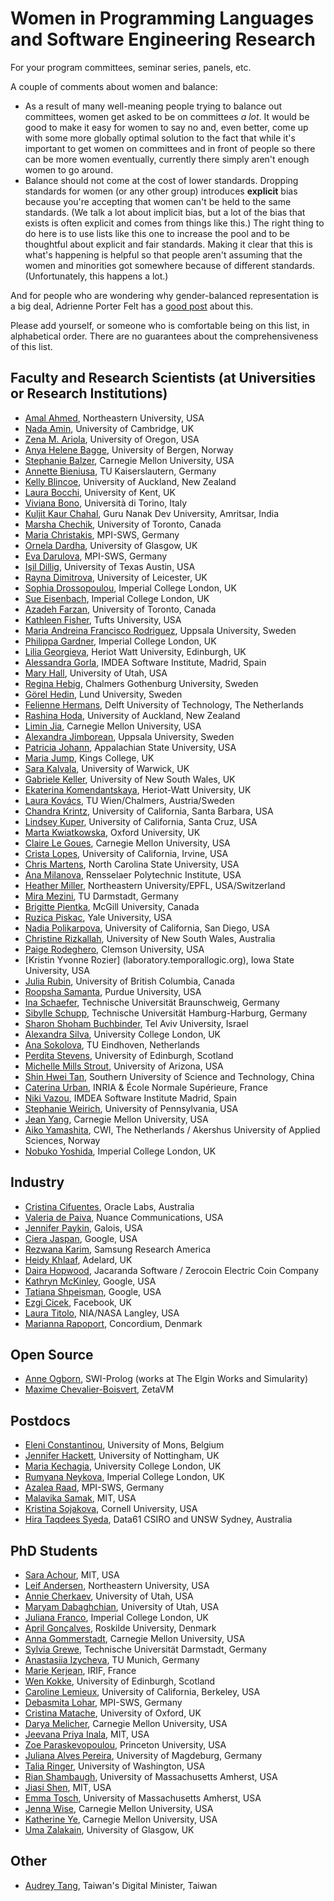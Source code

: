 # Women in Programming Languages and Software Engineering Research
For your program committees, seminar series, panels, etc.

A couple of comments about women and balance:
* As a result of many well-meaning people trying to balance out committees, women get asked to be on committees *a lot*. It would be good to make it easy for women to say no and, even better, come up with some more globally optimal solution to the fact that while it's important to get women on committees and in front of people so there can be more women eventually, currently there simply aren't enough women to go around.
* Balance should not come at the cost of lower standards. Dropping standards for women (or any other group) introduces **explicit** bias because you're accepting that women can't be held to the same standards. (We talk a lot about implicit bias, but a lot of the bias that exists is often explicit and comes from things like this.) The right thing to do here is to use lists like this one to increase the pool and to be thoughtful about explicit and fair standards. Making it clear that this is what's happening is helpful so that people aren't assuming that the women and minorities got somewhere because of different standards. (Unfortunately, this happens a lot.)

And for people who are wondering why gender-balanced representation is a big deal, Adrienne Porter Felt has a [good post](https://techlady.haus/blog/2017/6/11/peer-review-gender-imbalance-in-program-committees) about this.

Please add yourself, or someone who is comfortable being on this list, in alphabetical order. There are no guarantees about the comprehensiveness of this list.

## Faculty and Research Scientists (at Universities or Research Institutions)
* [Amal Ahmed](http://www.ccs.neu.edu/home/amal/), Northeastern University, USA
* [Nada Amin](http://namin.net), University of Cambridge, UK
* [Zena M. Ariola](http://ix.cs.uoregon.edu/~ariola/), University of Oregon, USA
* [Anya Helene Bagge](http://www.ii.uib.no/~anya/), University of Bergen, Norway
* [Stephanie Balzer](http://www.cs.cmu.edu/~balzers/), Carnegie Mellon University, USA
* [Annette Bieniusa](https://softech.cs.uni-kl.de/homepage/de/staff/AnnetteBieniusa/), TU Kaiserslautern, Germany
* [Kelly Blincoe](http://kblincoe.github.io), University of Auckland, New Zealand
* [Laura Bocchi](https://www.cs.kent.ac.uk/people/staff/lb514/), University of Kent, UK
* [Viviana Bono](http://www.di.unito.it/~bono/index.html), Università di Torino, Italy
* [Kuljit Kaur Chahal](https://twitter.com/kuljitchahal2), Guru Nanak Dev University, Amritsar, India
* [Marsha Chechik](http://www.cs.toronto.edu/~chechik), University of Toronto, Canada
* [Maria Christakis](https://mariachris.github.io/), MPI-SWS, Germany
* [Ornela Dardha](http://www.dcs.gla.ac.uk/~ornela/), University of Glasgow, UK
* [Eva Darulova](https://people.mpi-sws.org/~eva/), MPI-SWS, Germany
* [Işil Dillig](http://www.cs.utexas.edu/~isil/), University of Texas Austin, USA
* [Rayna Dimitrova](https://www2.le.ac.uk/departments/informatics/people/rayna-dimitrova), University of Leicester, UK
* [Sophia Drossopoulou](https://wp.doc.ic.ac.uk/sd/), Imperial College London, UK
* [Sue Eisenbach](http://www.imperial.ac.uk/people/s.eisenbach), Imperial College London, UK
* [Azadeh Farzan](https://www.cs.toronto.edu/~azadeh/), University of Toronto, Canada
* [Kathleen Fisher](https://www.cs.tufts.edu/~kfisher/Kathleen_Fisher/Home.html), Tufts University, USA
* [Maria Andreina Francisco Rodriguez](http://www.it.uu.se/katalog/marfr379), Uppsala University, Sweden
* [Philippa Gardner](https://www.doc.ic.ac.uk/~pg/), Imperial College London, UK
* [Lilia Georgieva](https://www.linkedin.com/in/liliageorgievageorgieva/), Heriot Watt University, Edinburgh, UK
* [Alessandra Gorla](http://software.imdea.org/~alessandra.gorla/), IMDEA Software Institute, Madrid, Spain
* [Mary Hall](http://www.cs.utah.edu/~mhall/), University of Utah, USA
* [Regina Hebig](https://www.chalmers.se/en/staff/Pages/hebig.aspx), Chalmers Gothenburg University, Sweden
* [Görel Hedin](http://cs.lth.se/gorel-hedin/), Lund University, Sweden
* [Felienne Hermans](http://www.felienne.com/about-3), Delft University of Technology, The Netherlands
* [Rashina Hoda](https://unidirectory.auckland.ac.nz/profile/r-hoda), University of Auckland, New Zealand
* [Limin Jia](http://www.andrew.cmu.edu/user/liminjia/), Carnegie Mellon University, USA
* [Alexandra Jimborean](http://www.it.uu.se/katalog/aleji304), Uppsala University, Sweden
* [Patricia Johann](https://cs.appstate.edu/~johannp/), Appalachian State University, USA
* [Maria Jump](http://staff.kings.edu/mariajump/), Kings College, UK
* [Sara Kalvala](https://warwick.ac.uk/fac/sci/dcs/people/sara_kalvala/), University of Warwick, UK
* [Gabriele Keller](https://www.cse.unsw.edu.au/~keller/), University of New South Wales, UK
* [Ekaterina Komendantskaya](http://www.macs.hw.ac.uk/~ek19/), Heriot-Watt University, UK
* [Laura Kovács](http://www.cse.chalmers.se/~laurako/), TU Wien/Chalmers, Austria/Sweden
* [Chandra Krintz](http://www.cs.ucsb.edu/~ckrintz/), University of California, Santa Barbara, USA
* [Lindsey Kuper](http://composition.al),  University of California, Santa Cruz, USA
* [Marta Kwiatkowska](http://www.cs.ox.ac.uk/marta.kwiatkowska/), Oxford University, UK
* [Claire Le Goues](http://www.clairelegoues.com), Carnegie Mellon University, USA
* [Crista Lopes](http://www.ics.uci.edu/~lopes/), University of California, Irvine, USA
* [Chris Martens](https://www.csc.ncsu.edu/people/crmarten), North Carolina State University, USA
* [Ana Milanova](http://www.cs.rpi.edu/~milanova/), Rensselaer Polytechnic Institute, USA
* [Heather Miller](https://twitter.com/heathercmiller), Northeastern University/EPFL, USA/Switzerland
* [Mira Mezini](http://www.stg.tu-darmstadt.de/staff/mira_mezini/), TU Darmstadt, Germany
* [Brigitte Pientka](http://www.cs.mcgill.ca/~bpientka/), McGill University, Canada
* [Ruzica Piskac](http://www.cs.yale.edu/homes/piskac/), Yale University, USA
* [Nadia Polikarpova](http://people.csail.mit.edu/polikarn/), University of California, San Diego, USA
* [Christine Rizkallah](http://www.cse.unsw.edu.au/~crizkallah/), University of New South Wales, Australia
* [Paige Rodeghero](paigerodeghero.com), Clemson University, USA
* [Kristin Yvonne Rozier] (laboratory.temporallogic.org), Iowa State University, USA
* [Julia Rubin](https://www.ece.ubc.ca/faculty/julia-rubin), University of British Columbia, Canada
* [Roopsha Samanta](https://www.cs.purdue.edu/homes/roopsha/), Purdue University, USA
* [Ina Schaefer](https://www.tu-braunschweig.de/isf/team/schaefer), Technische Universität Braunschweig, Germany
* [Sibylle Schupp](https://www.tuhh.de/sts/institute/prof-dr-sibylle-schupp.html), Technische Universität Hamburg-Harburg, Germany
* [Sharon Shoham Buchbinder](http://www.tau.ac.il/~sharonshoham/), Tel Aviv University, Israel
* [Alexandra Silva](http://www.alexandrasilva.org/#/main.html), University College London, UK
* [Ana Sokolova](http://cs.uni-salzburg.at/~anas/Ana_Sokolova/index.html), TU Eindhoven, Netherlands
* [Perdita Stevens](http://homepages.inf.ed.ac.uk/perdita/), University of Edinburgh, Scotland
* [Michelle Mills Strout](http://cgi.cs.arizona.edu/~mstrout/), University of Arizona, USA
* [Shin Hwei Tan](http://www.shinhwei.com/), Southern University of Science and Technology, China
* [Caterina Urban](https://caterinaurban.github.io), INRIA & École Normale Supérieure, France
* [Niki Vazou](https://nikivazou.github.io/), IMDEA Software Institute Madrid, Spain
* [Stephanie Weirich](https://www.cis.upenn.edu/~sweirich/), University of Pennsylvania, USA
* [Jean Yang](http://jeanyang.com), Carnegie Mellon University, USA
* [Aiko Yamashita](https://about.me/aiko.yamashita), CWI, The Netherlands / Akershus University of Applied Sciences, Norway
* [Nobuko Yoshida](http://mrg.doc.ic.ac.uk/people/nobuko-yoshida/), Imperial College London, UK

## Industry

 * [Cristina Cifuentes](https://labs.oracle.com/pls/apex/f?p=labs:bio:0:21), Oracle Labs, Australia
 * [Valeria de Paiva](https://research.nuance.com/author/valeria-de-paiva/), Nuance Communications, USA
 * [Jennifer Paykin](http://www.cis.upenn.edu/~jpaykin/), Galois, USA
 * [Ciera Jaspan](https://research.google.com/pubs/CieraJaspan.html), Google, USA
 * [Rezwana Karim](http://paul.rutgers.edu/~rkarim/), Samsung Research America
 * [Heidy Khlaaf](http://heidyk.com/), Adelard, UK
 * [Daira Hopwood](https://github.com/daira), Jacaranda Software / Zerocoin Electric Coin Company
 * [Kathryn McKinley](https://www.cs.utexas.edu/users/mckinley/), Google, USA
 * [Tatiana Shpeisman](https://www.linkedin.com/in/tatiana-shpeisman-52b1011b/), Google, USA
 * [Ezgi Cicek](https://wp.mpi-sws.org/ecicek/), Facebook, UK
 * [Laura Titolo](https://lauratitolo.github.io/), NIA/NASA Langley, USA
 * [Marianna Rapoport](http://mrapoport.com/), Concordium, Denmark

## Open Source

 * [Anne Ogborn](http://theelginworks.com), SWI-Prolog (works at The Elgin Works and Simularity)
 * [Maxime Chevalier-Boisvert](https://pointersgonewild.com), ZetaVM

## Postdocs
* [Eleni Constantinou](http://www.econst.eu), University of Mons, Belgium
* [Jennifer Hackett](http://www.cs.nott.ac.uk/~pszjlh/), University of Nottingham, UK
* [Maria Kechagia](https://mkechagia.github.io/), University College London, UK
* [Rumyana Neykova](http://mrg.doc.ic.ac.uk/people/rumyana-neykova/), Imperial College London, UK
* [Azalea Raad](http://www.soundandcomplete.org/), MPI-SWS, Germany
* [Malavika Samak](https://sites.google.com/site/malavikasamak/home), MIT, USA
* [Kristina Sojakova](http://www.cs.cmu.edu/~ksojakov/), Cornell University, USA
* [Hira Taqdees Syeda](https://ts.data61.csiro.au/people/?cn=Hira+Taqdees+Syeda), Data61 CSIRO and UNSW Sydney, Australia

## PhD Students
* [Sara Achour](https://people.csail.mit.edu/sachour/), MIT, USA
* [Leif Andersen](https://leifandersen.net), Northeastern University, USA
* [Annie Cherkaev](https://anniecherkaev.com/), University of Utah, USA
* [Maryam Dabaghchian](https://sites.google.com/site/maryamdabaghchian/), University of Utah, USA
* [Juliana Franco](https://www.doc.ic.ac.uk/~jvicent1/), Imperial College London, UK
* [April Gonçalves](http://cyberglot.me/), Roskilde University, Denmark
* [Anna Gommerstadt](http://anyag.net/), Carnegie Mellon University, USA
* [Sylvia Grewe](http://www.stg.tu-darmstadt.de/staff/sylvia_grewe/sylvia_grewe.en.jsp), Technische Universität Darmstadt, Germany
* [Anastasiia Izycheva](https://www.in.tum.de/i02/personen/anastasiia-izycheva/), TU Munich, Germany
* [Marie Kerjean](https://www.irif.fr/~kerjean/), IRIF, France
* [Wen Kokke](https://wenkokke.github.io/), University of Edinburgh, Scotland
* [Caroline Lemieux](http://www.carolemieux.com/), University of California, Berkeley, USA
* [Debasmita Lohar](https://people.mpi-sws.org/~dlohar/), MPI-SWS, Germany
* [Cristina Matache](http://users.ox.ac.uk/~scro3229/), University of Oxford, UK
* [Darya Melicher](https://www.cs.cmu.edu/~dkurilov/), Carnegie Mellon University, USA
* [Jeevana Priya Inala](https://jinala.github.io/), MIT, USA
* [Zoe Paraskevopoulou](https://zoep.github.io/), Princeton University, USA
* [Juliana Alves Pereira](http://wwwiti.cs.uni-magdeburg.de/~jualves/), University of Magdeburg, Germany
* [Talia Ringer](http://tlringer.github.io/), University of Washington, USA
* [Rian Shambaugh](http://cs.umass.edu/~rian), University of Massachusetts Amherst, USA
* [Jiasi Shen](http://people.csail.mit.edu/jiasi/), MIT, USA
* [Emma Tosch](http://cs.umass.edu/~etosch), University of Massachusetts Amherst, USA
* [Jenna Wise](https://www.cs.cmu.edu/~jlwise/), Carnegie Mellon University, USA
* [Katherine Ye](https://cs.cmu.edu/~kqy/), Carnegie Mellon University, USA
* [Uma Zalakain](https://umazalakain.info/), University of Glasgow, UK

## Other
* [Audrey Tang](https://github.com/audreyt), Taiwan's Digital Minister, Taiwan
